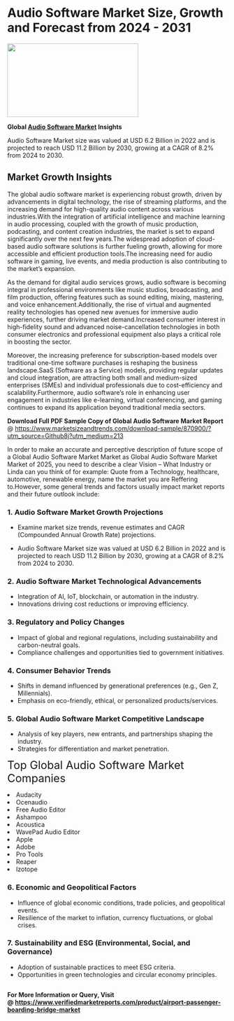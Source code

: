 <H1>Audio Software Market Size, Growth and Forecast from 2024 - 2031</H1><img class="aligncenter size-medium wp-image-584254" src="https://thirdeyenews.in/wp-content/uploads/2024/09/Global-Market-Research-300x168.jpeg" alt="" width="300" height="168" /><p><strong>Global&nbsp;<a href="https://www.marketsizeandtrends.com/download-sample/870900/?utm_source=Github8j?utm_medium=213">Audio Software Market</a> Insights</strong></p><p>Audio Software Market size was valued at USD 6.2 Billion in 2022 and is projected to reach USD 11.2 Billion by 2030, growing at a CAGR of 8.2% from 2024 to 2030.</p><p><h2>Market Growth Insights</h2> <p>The global audio software market is experiencing robust growth, driven by advancements in digital technology, the rise of streaming platforms, and the increasing demand for high-quality audio content across various industries.With the integration of artificial intelligence and machine learning in audio processing, coupled with the growth of music production, podcasting, and content creation industries, the market is set to expand significantly over the next few years.The widespread adoption of cloud-based audio software solutions is further fueling growth, allowing for more accessible and efficient production tools.The increasing need for audio software in gaming, live events, and media production is also contributing to the market’s expansion.</p> <p>As the demand for digital audio services grows, audio software is becoming integral in professional environments like music studios, broadcasting, and film production, offering features such as sound editing, mixing, mastering, and voice enhancement.Additionally, the rise of virtual and augmented reality technologies has opened new avenues for immersive audio experiences, further driving market demand.Increased consumer interest in high-fidelity sound and advanced noise-cancellation technologies in both consumer electronics and professional equipment also plays a critical role in boosting the sector.</p> <p>Moreover, the increasing preference for subscription-based models over traditional one-time software purchases is reshaping the business landscape.SaaS (Software as a Service) models, providing regular updates and cloud integration, are attracting both small and medium-sized enterprises (SMEs) and individual professionals due to cost-efficiency and scalability.Furthermore, audio software’s role in enhancing user engagement in industries like e-learning, virtual conferencing, and gaming continues to expand its application beyond traditional media sectors.</p> <p><span class=""><strong>Download Full PDF Sample Copy of Global Audio Software Market Report</strong> @ <a href="https://www.marketsizeandtrends.com/download-sample/870900/?utm_source=Github8j?utm_medium=213" target="_blank">https://www.marketsizeandtrends.com/download-sample/870900/?utm_source=Github8j?utm_medium=213</a></span></p><p>In order to make an accurate and perceptive description of future scope of a Global&nbsp;Audio Software Market Market as Global&nbsp;Audio Software Market Market of 2025, you need to describe a clear Vision &ndash; What Industry or Linda can you think of for example: Quote from a Technology, healthcare, automotive, renewable energy, name the market you are Reffering to.However, some general trends and factors usually impact market reports and their future outlook include:</p><h3>1.&nbsp;<strong>Audio Software Market Growth Projections</strong></h3><ul><li>Examine market size trends, revenue estimates and CAGR (Compounded Annual Growth Rate) projections.</li><li><p>Audio Software Market size was valued at USD 6.2 Billion in 2022 and is projected to reach USD 11.2 Billion by 2030, growing at a CAGR of 8.2% from 2024 to 2030.</p></li></ul><h3>2.&nbsp;<strong>Audio Software Market Technological Advancements</strong></h3><ul><li>Integration of AI, IoT, blockchain, or automation in the industry.</li><li>Innovations driving cost reductions or improving efficiency.</li></ul><h3>3.&nbsp;<strong>Regulatory and Policy Changes</strong></h3><ul><li>Impact of global and regional regulations, including sustainability and carbon-neutral goals.</li><li>Compliance challenges and opportunities tied to government initiatives.</li></ul><h3>4.&nbsp;<strong>Consumer Behavior Trends</strong></h3><ul><li>Shifts in demand influenced by generational preferences (e.g., Gen Z, Millennials).</li><li>Emphasis on eco-friendly, ethical, or personalized products/services.</li></ul><h3>5.&nbsp;<strong>Global Audio Software Market Competitive Landscape</strong></h3><ul><li>Analysis of key players, new entrants, and partnerships shaping the industry.</li><li>Strategies for differentiation and market penetration.</li></ul><p data-pm-slice="1 1 []"><span style="color: inherit; font-family: inherit; font-size: 25px;">Top Global Audio Software Market Companies</span></p><div class="" data-test-id=""><p><li>Audacity</li><li> Ocenaudio</li><li> Free Audio Editor</li><li> Ashampoo</li><li> Acoustica</li><li> WavePad Audio Editor</li><li> Apple</li><li> Adobe</li><li> Pro Tools</li><li> Reaper</li><li> Izotope</li></p></div><h3>6.&nbsp;<strong>Economic and Geopolitical Factors</strong></h3><ul><li>Influence of global economic conditions, trade policies, and geopolitical events.</li><li>Resilience of the market to inflation, currency fluctuations, or global crises.</li></ul><h3>7.&nbsp;<strong>Sustainability and ESG (Environmental, Social, and Governance)</strong></h3><ul><li>Adoption of sustainable practices to meet ESG criteria.</li><li>Opportunities in green technologies and circular economy principles.</li></ul><h2><strong style="font-size: 14px;">For More Information or Query, Visit @&nbsp;</strong><a style="background-color: #ffffff; font-size: 14px;" href="https://www.marketsizeandtrends.com/report/audio-software-market/" target="_blank">https://www.verifiedmarketreports.com/product/airport-passenger-boarding-bridge-market</a></h2>